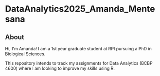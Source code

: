 # DataAnalytics2025_Amanda_Mentesana
## About

Hi, I'm Amanda! I am a 1st year graduate student at RPI pursuing a PhD in Biological Sciences.

This repository intends to track my assignments for Data Analytics (BCBP 4600) where I am looking to improve my skills using R.
